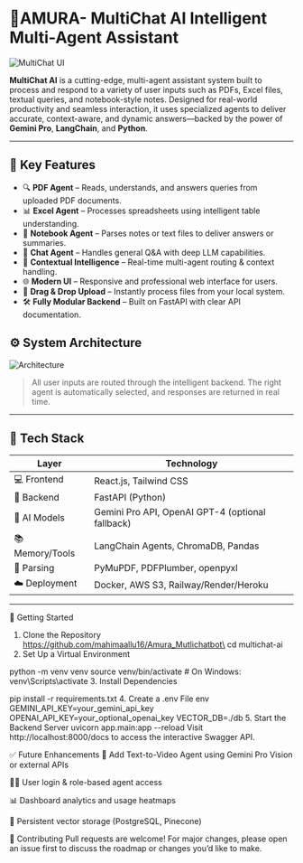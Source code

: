 # 🚀AMURA- MultiChat AI Intelligent Multi-Agent Assistant

![MultiChat UI](https://drive.google.com/uc?id=1zGsxVWIBMiq4_AF4iDO0DV-aQWXg8TtF)

**MultiChat AI** is a cutting-edge, multi-agent assistant system built to process and respond to a variety of user inputs such as PDFs, Excel files, textual queries, and notebook-style notes. Designed for real-world productivity and seamless interaction, it uses specialized agents to deliver accurate, context-aware, and dynamic answers—backed by the power of **Gemini Pro**, **LangChain**, and **Python**.

---

## 🌟 Key Features

- 🔍 **PDF Agent** – Reads, understands, and answers queries from uploaded PDF documents.
- 📊 **Excel Agent** – Processes spreadsheets using intelligent table understanding.
- 📓 **Notebook Agent** – Parses notes or text files to deliver answers or summaries.
- 💬 **Chat Agent** – Handles general Q&A with deep LLM capabilities.
- 🧠 **Contextual Intelligence** – Real-time multi-agent routing & context handling.
- 🌐 **Modern UI** – Responsive and professional web interface for users.
- 📁 **Drag & Drop Upload** – Instantly process files from your local system.
- 🛠️ **Fully Modular Backend** – Built on FastAPI with clear API documentation.


## ⚙️ System Architecture

![Architecture](https://your-image-host.com/multichat-architecture.png)

> All user inputs are routed through the intelligent backend. The right agent is automatically selected, and responses are returned in real time.

---

## 🧱 Tech Stack

| Layer          | Technology |
|----------------|------------|
| 💻 Frontend     | React.js, Tailwind CSS |
| 🧠 Backend      | FastAPI (Python) |
| 🤖 AI Models    | Gemini Pro API, OpenAI GPT-4 (optional fallback) |
| 📚 Memory/Tools | LangChain Agents, ChromaDB, Pandas |
| 🧪 Parsing      | PyMuPDF, PDFPlumber, openpyxl |
| ☁️ Deployment   | Docker, AWS S3, Railway/Render/Heroku |

---

🚀 Getting Started
1. Clone the Repository
  https://github.com/mahimaallu16/Amura_Mutlichatbot\
  cd multichat-ai
2. Set Up a Virtual Environment

  python -m venv venv
  source venv/bin/activate  # On Windows: venv\Scripts\activate
3. Install Dependencies

  pip install -r requirements.txt
4. Create a .env File
  env
  GEMINI_API_KEY=your_gemini_api_key
  OPENAI_API_KEY=your_optional_openai_key
  VECTOR_DB=./db
5. Start the Backend Server
  uvicorn app.main:app --reload
  Visit http://localhost:8000/docs to access the interactive Swagger API.

✅ Future Enhancements
🎥 Add Text-to-Video Agent using Gemini Pro Vision or external APIs

🧑‍💼 User login & role-based agent access

📊 Dashboard analytics and usage heatmaps

💾 Persistent vector storage (PostgreSQL, Pinecone)

🤝 Contributing
Pull requests are welcome! For major changes, please open an issue first to discuss the roadmap or changes you’d like to make.

